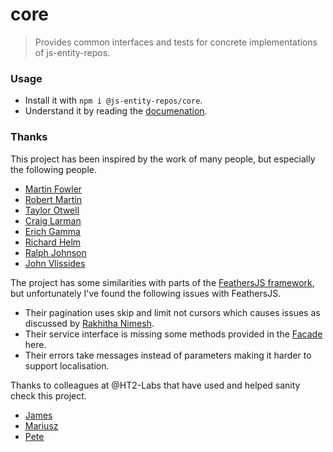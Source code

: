 # core
> Provides common interfaces and tests for concrete implementations of js-entity-repos.

### Usage
- Install it with `npm i @js-entity-repos/core`.
- Understand it by reading the [documenation](./docs/facade.md).

### Thanks
This project has been inspired by the work of many people, but especially the following people.

- [Martin Fowler](https://en.wikipedia.org/wiki/Martin_Fowler)
- [Robert Martin](https://en.wikipedia.org/wiki/Robert_Cecil_Martin)
- [Taylor Otwell](http://taylorotwell.com/)
- [Craig Larman](https://en.wikipedia.org/wiki/Craig_Larman)
- [Erich Gamma](https://en.wikipedia.org/wiki/Erich_Gamma)
- [Richard Helm](http://c2.com/cgi/wiki?RichardHelm)
- [Ralph Johnson](https://en.wikipedia.org/wiki/Ralph_Johnson_(computer_scientist))
- [John Vlissides](https://en.wikipedia.org/wiki/John_Vlissides)

The project has some similarities with parts of the [FeathersJS framework](feathersjs.com), but unfortunately I've found the following issues with FeathersJS.

- Their pagination uses skip and limit not cursors which causes issues as discussed by [Rakhitha Nimesh](https://www.sitepoint.com/paginating-real-time-data-cursor-based-pagination/).
- Their service interface is missing some methods provided in the [Facade](./docs/facade.md) here.
- Their errors take messages instead of parameters making it harder to support localisation.

Thanks to colleagues at @HT2-Labs that have used and helped sanity check this project.

- [James](https://github.com/ht2)
- [Mariusz](https://github.com/mariocoski)
- [Pete](https://github.com/ee0pdt)
